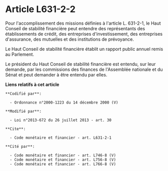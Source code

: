 # Article L631-2-2

Pour l'accomplissement des missions définies à l'article L. 631-2-1, le Haut Conseil de stabilité financière peut entendre
des représentants des établissements de crédit, des entreprises d'investissement, des entreprises d'assurance, des mutuelles
et des institutions de prévoyance. 

Le Haut Conseil de stabilité financière établit un rapport public annuel remis au Parlement.

Le président du Haut Conseil de stabilité financière est entendu, sur leur demande, par les commissions des finances de
l'Assemblée nationale et du Sénat et peut demander à être entendu par elles.

**Liens relatifs à cet article**

	**Codifié par**:

	  - Ordonnance n°2000-1223 du 14 décembre 2000 (V)

	**Modifié par**:

	  - Loi n°2013-672 du 26 juillet 2013 - art. 30

	**Cite**:

	  - Code monétaire et financier - art. L631-2-1

	**Cité par**:

	  - Code monétaire et financier - art. L746-8 (V)
	  - Code monétaire et financier - art. L756-8 (V)
	  - Code monétaire et financier - art. L766-8 (V)
